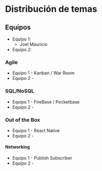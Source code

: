 # Distribución de temas

## Equipos

- Equipo 1:
  - Joel Mauricio
- Equipo 2:

### Agile

- Equipo 1 - Kanban / War Room
- Equipo 2 -

### SQL/NoSQL

- Equipo 1 - FireBase / Pocketbase
- Equipo 2 -

### Out of the Box

- Equipo 1 - React Native
- Equipo 2 -

#### Networking

- Equipo 1 - Publish Subscriber
- Equipo 2 -
